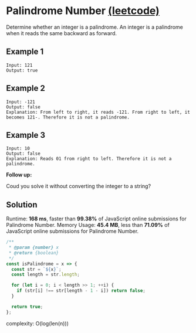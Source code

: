 # Palindrome Number [(leetcode)](https://leetcode.com/problems/palindrome-number/)

Determine whether an integer is a palindrome. An integer is a palindrome when it reads the same backward as forward.

## Example 1

```
Input: 121
Output: true
```

## Example 2

```
Input: -121
Output: false
Explanation: From left to right, it reads -121. From right to left, it becomes 121-. Therefore it is not a palindrome.
```

## Example 3

```
Input: 10
Output: false
Explanation: Reads 01 from right to left. Therefore it is not a palindrome.
```

**Follow up:**

Coud you solve it without converting the integer to a string?

## Solution

Runtime: **168 ms**, faster than **99.38%** of JavaScript online submissions for Palindrome Number.
Memory Usage: **45.4 MB**, less than **71.09%** of JavaScript online submissions for Palindrome Number.

```javascript
/**
 * @param {number} x
 * @return {boolean}
 */
const isPalindrome = x => {
  const str = `${x}`;
  const length = str.length;

  for (let i = 0; i < length >> 1; ++i) {
    if (str[i] !== str[length - 1 - i]) return false;
  }

  return true;
};
```

complexity: O(log(len(n)))
